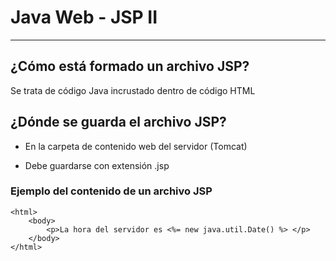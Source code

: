 # Java Web - JSP II

---

## ¿Cómo está formado un archivo JSP?

Se trata de código Java incrustado dentro de código HTML

## ¿Dónde se guarda el archivo JSP?

- En la carpeta de contenido web del servidor (Tomcat)

- Debe guardarse con extensión .jsp

### Ejemplo del contenido de un archivo JSP

    <html>
        <body>
            <p>La hora del servidor es <%= new java.util.Date() %> </p>
        </body>
    </html>